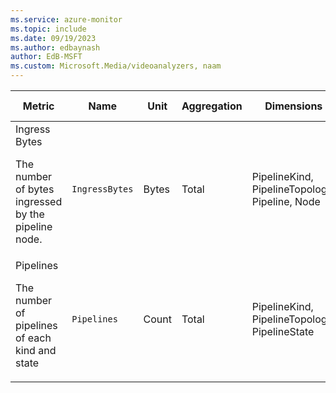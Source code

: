```yaml
---
ms.service: azure-monitor
ms.topic: include
ms.date: 09/19/2023
ms.author: edbaynash
author: EdB-MSFT
ms.custom: Microsoft.Media/videoanalyzers, naam
---
```

  
  
|Metric|Name|Unit|Aggregation|Dimensions|Time Grains|DS Export|
|---|---|---|---|---|---|---|
|Ingress Bytes<p><p>The number of bytes ingressed by the pipeline node. |`IngressBytes` |Bytes |Total |PipelineKind, PipelineTopology, Pipeline, Node|PT1M |Yes|
|Pipelines<p><p>The number of pipelines of each kind and state |`Pipelines` |Count |Total |PipelineKind, PipelineTopology, PipelineState|PT5M |Yes|